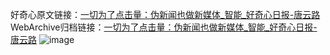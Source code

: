 好奇心原文链接：[一切为了点击量：伪新闻也做新媒体_智能_好奇心日报-唐云路](https://www.qdaily.com/articles/1128.html)
WebArchive归档链接：[一切为了点击量：伪新闻也做新媒体_智能_好奇心日报-唐云路](http://web.archive.org/web/20170824124457/http://www.qdaily.com:80/articles/1128.html)
![image](http://ww3.sinaimg.cn/large/007d5XDply1g3v49ja1sdj30u02vh4qp)